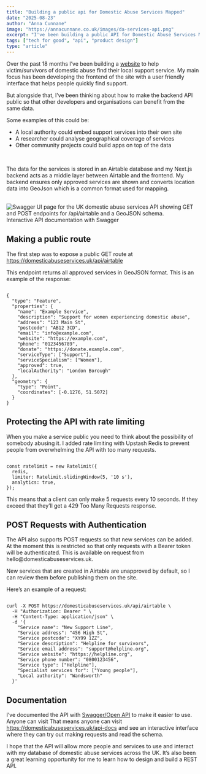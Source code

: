 ```yaml
---
title: "Building a public api for Domestic Abuse Services Mapped"
date: "2025-08-23"
author: "Anna Cunnane"
image: "https://annacunnane.co.uk/images/da-services-api.png"
excerpt: "I've been building a public API for Domestic Abuse Services Mapped..."
tags: ["tech for good", "api", "product design"]
type: "article"
---
```

<article>

<p>Over the past 18 months I’ve been building a <a href="https://domesticabuseservices.uk/?page=1">website</a> to help victim/survivors of domestic abuse find their local support service. My main focus has been developing the frontend of the site with a user friendly interface that helps people quickly find support.</p>

<p>But alongside that, I’ve been thinking about how to make the backend API public so that other developers and organisations can benefit from the same data.</p>

<p>Some examples of this could be:</p>
<ul>
<li>A local authority could embed support services into their own site</li>
<li>A researcher could analyse geographical coverage of services</li>
<li>Other community projects could build apps on top of the data</li>
</ul>
<br>
<p>The data for the services is stored in an Airtable database and my Next.js backend acts as a middle layer between Airtable and the frontend. My backend ensures only approved services are shown and converts location data into GeoJson which is a common format used for mapping.</p>
<br>
<img src="https://annacunnane.co.uk/images/da-services-api.png" alt="Swagger UI page for the UK domestic abuse services API showing GET and POST endpoints for /api/airtable and a GeoJSON schema.">
<caption>Interactive API documentation with Swagger</caption>

<h2>Making a public route</h2>
<p>The first step was to expose a public GET route at <a href="https://domesticabuseservices.uk/api/airtable">https://domesticabuseservices.uk/api/airtable</a></p>
<p>This endpoint returns all approved services in GeoJSON format. This is an example of the response:</p>
<pre><code>
{
  "type": "Feature",
  "properties": {
    "name": "Example Service",
    "description": "Support for women experiencing domestic abuse",
    "address": "123 Main St",
    "postcode": "AB12 3CD",
    "email": "info@example.com",
    "website": "https://example.com",
    "phone": "0123456789",
    "donate": "https://donate.example.com",
    "serviceType": ["Support"],
    "serviceSpecialism": ["Women"],
    "approved": true,
    "localAuthority": "London Borough"
  },
  "geometry": {
    "type": "Point",
    "coordinates": [-0.1276, 51.5072]
  }
}
</code></pre>
<h2>Protecting the API with rate limiting</h2>
<p>When you make a service public you need to think about the possibility of somebody abusing it. I added rate limiting with Upstash Redis to prevent people from overwhelming the API with too many requests.</p>
<pre><code>
const ratelimit = new Ratelimit({
  redis,
  limiter: Ratelimit.slidingWindow(5, '10 s'),
  analytics: true,
});
</code></pre>
<p>This means that a client can only make 5 requests every 10 seconds. If they exceed that they’ll get a 429 Too Many Requests response.</p>
<h2>POST Requests with Authentication</h2>
<p>The API also supports POST requests so that new services can be added. At the moment this is restricted so that only requests with a Bearer token will be authenticated. This is available on request from hello@domesticabuseservices.uk.</p>
<p>New services that are created in Airtable are unapproved by default, so I can review them before publishing them on the site.</p>

Here’s an example of a request:
<pre><code>
curl -X POST https://domesticabuseservices.uk/api/airtable \
  -H "Authorization: Bearer <your_token>" \
  -H "Content-Type: application/json" \
  -d '{
    "Service name": "New Support Line",
    "Service address": "456 High St",
    "Service postcode": "XY99 1ZZ",
    "Service description": "Helpline for survivors",
    "Service email address": "support@helpline.org",
    "Service website": "https://helpline.org",
    "Service phone number": "0800123456",
    "Service type": ["Helpline"],
    "Specialist services for": ["Young people"],
    "Local authority": "Wandsworth"
  }'
</code></pre>

<h2>Documentation</h2>
<p>I’ve documented the API with <a href='https://swagger.io/specification/'>Swagger/Open API</a> to make it easier to use. Anyone can visit  That means anyone can visit <a href="https://domesticabuseservices.uk/api-docs">https://domesticabuseservices.uk/api-docs</a> and see an interactive interface where they can try out making requests and read the schema.</p>

<p>I hope that the API will allow more people and services to use and interact with my database of domestic abuse services across the UK. It’s also been a great learning opportunity for me to learn how to design and build a REST API.</p>


</article>